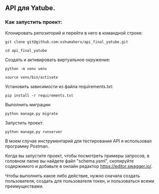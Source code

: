 ## API для Yatube.

### Как запустить проект:

Клонировать репозиторий и перейти в него в командной строке:

```
git clone git@github.com:xshumaherx/api_final_yatube.git
```

```
cd api_final_yatube
```

Cоздать и активировать виртуальное окружение:

```
python -m venv venv
```

```
source venv/bin/activate
```

Установить зависимости из файла requirements.txt:

```
pip install -r requirements.txt
```

Выполнить миграции:

```
python manage.py migrate
```

Запустить проект:

```
python manage.py runserver
```

В моем случае инструментарий для тестирования API я использовал программу Postman.

Когда вы запустите проект, чтобы посмотреть примеры запросов, в головном папке вы найдете файл "schema.yaml", скопируйте содержимого и добавьте в онлайн редактор https://editor.swagger.io/.

Чтобы выполнить какое либо действие, нужно сначала создать пользователя, создать для пользователя токен, и пользоваться всеми преимуществами.
